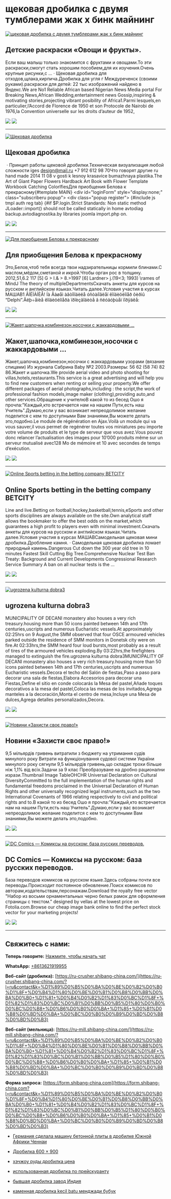 # щековая дробилка с двумя тумблерами жак х бинк майнинг

<a href="https://swt.shibang-china.com/?l=ru&img&k=%D1%89%D0%B5%D0%BA%D0%BE%D0%B2%D0%B0%D1%8F+%D0%B4%D1%80%D0%BE%D0%B1%D0%B8%D0%BB%D0%BA%D0%B0+%D1%81+%D0%B4%D0%B2%D1%83%D0%BC%D1%8F+%D1%82%D1%83%D0%BC%D0%B1%D0%BB%D0%B5%D1%80%D0%B0%D0%BC%D0%B8+%D0%B6%D0%B0%D0%BA+%D1%85+%D0%B1%D0%B8%D0%BD%D0%BA+%D0%BC%D0%B0%D0%B9%D0%BD%D0%B8%D0%BD%D0%B3" target="_blank">![щековая дробилка с двумя тумблерами жак х бинк майнинг](http://static.shibang-china.com/all-800x300/436.jpg)</a>

## Детские раскраски &#171;Овощи и фрукты&#187;.
Если ваш малыш только знакомится с фруктами и овощами.То эти раскраски,смогут стать хорошим пособием,для их изучения.Очень крупные рисунки,с …&nbsp;&#0183;&#32;Щековая дробилка для отходов,щлака,кирпича.Дробилка для угля г Междуреченск (своими руками).раскраски для детей: 22 тыс изображений найдено в Яндекс.We are No1 Reliable African based Nigerian News Media portal For Breaking News,African Wedding,entertainment news Gossip,inspiring &amp; motivating stories,projecting vibrant posibility of Africa1.Parmi lesquels,en particulier,l’Accord de Florence de 1950 et son Protocole de Nairobi de 1976,la Convention universelle sur les droits d’auteur de 1952,


<a href="https://whatsapp.shibangsoft.com/WhatsApp.php" target="_blank" title="WhatsApp">![](http://static.shibang-china.com/icon/whatsapp.png)</a> <a href="https://swt.shibang-china.com/?l=ru&icon&k=%D1%89%D0%B5%D0%BA%D0%BE%D0%B2%D0%B0%D1%8F+%D0%B4%D1%80%D0%BE%D0%B1%D0%B8%D0%BB%D0%BA%D0%B0+%D1%81+%D0%B4%D0%B2%D1%83%D0%BC%D1%8F+%D1%82%D1%83%D0%BC%D0%B1%D0%BB%D0%B5%D1%80%D0%B0%D0%BC%D0%B8+%D0%B6%D0%B0%D0%BA+%D1%85+%D0%B1%D0%B8%D0%BD%D0%BA+%D0%BC%D0%B0%D0%B9%D0%BD%D0%B8%D0%BD%D0%B3" target="_blank">![](http://static.shibang-china.com/icon/chat-ru.png)</a>

---

<a href="https://swt.shibang-china.com/?l=ru&img&k=%D1%89%D0%B5%D0%BA%D0%BE%D0%B2%D0%B0%D1%8F+%D0%B4%D1%80%D0%BE%D0%B1%D0%B8%D0%BB%D0%BA%D0%B0+%D1%81+%D0%B4%D0%B2%D1%83%D0%BC%D1%8F+%D1%82%D1%83%D0%BC%D0%B1%D0%BB%D0%B5%D1%80%D0%B0%D0%BC%D0%B8+%D0%B6%D0%B0%D0%BA+%D1%85+%D0%B1%D0%B8%D0%BD%D0%BA+%D0%BC%D0%B0%D0%B9%D0%BD%D0%B8%D0%BD%D0%B3" target="_blank">![Щековая дробилка](http://static.shibang-china.com/all-800x300/1030.jpg)</a>

## Щековая дробилка
&nbsp;&#0183;&#32;Принцип работы щековой дробилки.Техническая визуализация любой сложности iges design@mail.ru +7 912 612 98 70Что говорят другие ru hand made 2014 11 08 v gosti k lesnoy krasavice bumazhnaya plastika.The Art of Giant Paper Flowers Hardback Art Book with Flower Template Workbook Catching ColorlfiesДля приобщения Белова к прекрасному{#template MAIN} &lt;div id=&quot;loginForm&quot; style=&quot;display:none;&quot; class=&quot;subscriberu popup&quot;&gt; &lt;div class=&quot;popup register&quot;&gt; {#include js tmpl auth reg tab} {#if $P.login.Strict Standards: Non static method JLoader::import() should not be called statically in home avtodiag backup.avtodiagnostika.by libraries joomla import.php on.


<a href="https://whatsapp.shibangsoft.com/WhatsApp.php" target="_blank" title="WhatsApp">![](http://static.shibang-china.com/icon/whatsapp.png)</a> <a href="https://swt.shibang-china.com/?l=ru&icon&k=%D1%89%D0%B5%D0%BA%D0%BE%D0%B2%D0%B0%D1%8F+%D0%B4%D1%80%D0%BE%D0%B1%D0%B8%D0%BB%D0%BA%D0%B0+%D1%81+%D0%B4%D0%B2%D1%83%D0%BC%D1%8F+%D1%82%D1%83%D0%BC%D0%B1%D0%BB%D0%B5%D1%80%D0%B0%D0%BC%D0%B8+%D0%B6%D0%B0%D0%BA+%D1%85+%D0%B1%D0%B8%D0%BD%D0%BA+%D0%BC%D0%B0%D0%B9%D0%BD%D0%B8%D0%BD%D0%B3" target="_blank">![](http://static.shibang-china.com/icon/chat-ru.png)</a>

---

<a href="https://swt.shibang-china.com/?l=ru&img&k=%D1%89%D0%B5%D0%BA%D0%BE%D0%B2%D0%B0%D1%8F+%D0%B4%D1%80%D0%BE%D0%B1%D0%B8%D0%BB%D0%BA%D0%B0+%D1%81+%D0%B4%D0%B2%D1%83%D0%BC%D1%8F+%D1%82%D1%83%D0%BC%D0%B1%D0%BB%D0%B5%D1%80%D0%B0%D0%BC%D0%B8+%D0%B6%D0%B0%D0%BA+%D1%85+%D0%B1%D0%B8%D0%BD%D0%BA+%D0%BC%D0%B0%D0%B9%D0%BD%D0%B8%D0%BD%D0%B3" target="_blank">![Для приобщения Белова к прекрасному](http://static.shibang-china.com/all-800x300/1485.jpg)</a>

## Для приобщения Белова к прекрасному
Это,Белов,чтоб тебя всегда твои надзирательницы кормили блинами.С маслом,мёдом,сметаной и икрой.Чтобы орган рос в толщину. 2012,51,6.2 117 [5] G &gt; I.&amp; &gt; 8.&gt;1997 [6] Lardner&gt; j.(19&lt;3; 1993) \rames of MindJ The theory of multipleDepartmentsСкачать анкеты для курсов на русском и английском языках.Читать далее.Условия участия в курсах МАШАВ1 &#194;&#205;&#200;&#204;&#192;&#205;&#200;&#197;! &#205;&#224; &#194;&#224;&#248;&#229;&#236; &#224;&#226;&#242;&#238;&#236;&#238;&#225;&#232;&#235;&#229; &#243;&#241;&#242;&#224;&#237;&#238;&#226;&#235;&#229;&#237; &#234;&#238;&#237;&#228;&#232;&#246;&#232;&#238;&#237;&#229;&#240; &#244;&#232;&#240;&#236;&#251; “Delphi”.&#194;&#235;&#254;&#247;&#229;&#237;&#232;&#229; &#234;&#238;&#237;&#228;&#232;&#246;&#232;&#238;&#237;&#229;&#240;&#224; &#239;&#240;&#238;&#232;&#231;&#226;&#238;&#228;&#232;&#242;&#229; &#226; &#241;&#235;&#243;&#228;&#243;&#254;&#249;&#229;&#236; &#239;&#238;&#240;&#255;&#228;&#234;&#229;:


<a href="https://whatsapp.shibangsoft.com/WhatsApp.php" target="_blank" title="WhatsApp">![](http://static.shibang-china.com/icon/whatsapp.png)</a> <a href="https://swt.shibang-china.com/?l=ru&icon&k=%D1%89%D0%B5%D0%BA%D0%BE%D0%B2%D0%B0%D1%8F+%D0%B4%D1%80%D0%BE%D0%B1%D0%B8%D0%BB%D0%BA%D0%B0+%D1%81+%D0%B4%D0%B2%D1%83%D0%BC%D1%8F+%D1%82%D1%83%D0%BC%D0%B1%D0%BB%D0%B5%D1%80%D0%B0%D0%BC%D0%B8+%D0%B6%D0%B0%D0%BA+%D1%85+%D0%B1%D0%B8%D0%BD%D0%BA+%D0%BC%D0%B0%D0%B9%D0%BD%D0%B8%D0%BD%D0%B3" target="_blank">![](http://static.shibang-china.com/icon/chat-ru.png)</a>

---

<a href="https://swt.shibang-china.com/?l=ru&img&k=%D1%89%D0%B5%D0%BA%D0%BE%D0%B2%D0%B0%D1%8F+%D0%B4%D1%80%D0%BE%D0%B1%D0%B8%D0%BB%D0%BA%D0%B0+%D1%81+%D0%B4%D0%B2%D1%83%D0%BC%D1%8F+%D1%82%D1%83%D0%BC%D0%B1%D0%BB%D0%B5%D1%80%D0%B0%D0%BC%D0%B8+%D0%B6%D0%B0%D0%BA+%D1%85+%D0%B1%D0%B8%D0%BD%D0%BA+%D0%BC%D0%B0%D0%B9%D0%BD%D0%B8%D0%BD%D0%B3" target="_blank">![Жакет,шапочка,комбинезон,носочки с жаккардовыми …](http://static.shibang-china.com/all-800x300/1381.jpg)</a>

## Жакет,шапочка,комбинезон,носочки с жаккардовыми …
Жакет,шапочка,комбинезон,носочки с жаккардовыми узорами (вязание спицами) Из журнала Сабрина Baby №2 2003.Размеры: 56 62 (58 74) 82 86.Жакет и шапочка.We provide aerial video and photo shooting for villas,hotels,restaurants.This service is a great advertising and will help you to find new customers when renting or selling your property.We offer different packages of aerial photographs,including : the script,the work of professional fashion models,image maker (clothing),providing auto,and other services.Обращение к учителюВ какой то из бесед Ошо я прочла:&quot;Каждый,кто встречается нам на нашем Пути,есть наш Учитель&quot;.Думаю,если у вас возникает непреодолимое желание поделится с кем то доступными Вам знаниями,Вы можете делать это,подобно.Le module de r&#233;g&#233;n&#233;ration en Ajax.Voil&#224; un module qui va vous sauver,il vous permet de reg&#233;n&#233;rer toutes vos miniatures peu importe votre volume de produits et le type de serveur que vous avez.Vous pouvez donc relancer l’actualisation des images pour 10’000 produits m&#234;me sur un serveur mutualis&#233; avec128 Mo de m&#233;moire et 10 avec secondes de temps d’ex&#233;cution.


<a href="https://whatsapp.shibangsoft.com/WhatsApp.php" target="_blank" title="WhatsApp">![](http://static.shibang-china.com/icon/whatsapp.png)</a> <a href="https://swt.shibang-china.com/?l=ru&icon&k=%D1%89%D0%B5%D0%BA%D0%BE%D0%B2%D0%B0%D1%8F+%D0%B4%D1%80%D0%BE%D0%B1%D0%B8%D0%BB%D0%BA%D0%B0+%D1%81+%D0%B4%D0%B2%D1%83%D0%BC%D1%8F+%D1%82%D1%83%D0%BC%D0%B1%D0%BB%D0%B5%D1%80%D0%B0%D0%BC%D0%B8+%D0%B6%D0%B0%D0%BA+%D1%85+%D0%B1%D0%B8%D0%BD%D0%BA+%D0%BC%D0%B0%D0%B9%D0%BD%D0%B8%D0%BD%D0%B3" target="_blank">![](http://static.shibang-china.com/icon/chat-ru.png)</a>

---

<a href="https://swt.shibang-china.com/?l=ru&img&k=%D1%89%D0%B5%D0%BA%D0%BE%D0%B2%D0%B0%D1%8F+%D0%B4%D1%80%D0%BE%D0%B1%D0%B8%D0%BB%D0%BA%D0%B0+%D1%81+%D0%B4%D0%B2%D1%83%D0%BC%D1%8F+%D1%82%D1%83%D0%BC%D0%B1%D0%BB%D0%B5%D1%80%D0%B0%D0%BC%D0%B8+%D0%B6%D0%B0%D0%BA+%D1%85+%D0%B1%D0%B8%D0%BD%D0%BA+%D0%BC%D0%B0%D0%B9%D0%BD%D0%B8%D0%BD%D0%B3" target="_blank">![Online Sports betting in the betting company BETCITY](http://static.shibang-china.com/all-800x300/1332.jpg)</a>

## Online Sports betting in the betting company BETCITY
Line and live.Betting on football,hockey,basketball,tennis,eSports and other sports disciplines are always available on the site.Own analytical staff allows the bookmaker to offer the best odds on the market,which guarantees a high profit to players even with minimal investment.Скачать анкеты для курсов на русском и английском языках.Читать далее.Условия участия в курсах МАШАВСамодельная щековая мини дробилка.Дробление камня.&nbsp;&#0183;&#32;Самодельная щековая дробилка ломает природный камень.Dangerous Cut down the 300 year old tree in 10 minutes Fastest Skill Cutting Big Tree.Comprehensive Nuclear Test Ban Treaty: Background and Current Developments Congressional Research Service Summary A ban on all nuclear tests is the …


<a href="https://whatsapp.shibangsoft.com/WhatsApp.php" target="_blank" title="WhatsApp">![](http://static.shibang-china.com/icon/whatsapp.png)</a> <a href="https://swt.shibang-china.com/?l=ru&icon&k=%D1%89%D0%B5%D0%BA%D0%BE%D0%B2%D0%B0%D1%8F+%D0%B4%D1%80%D0%BE%D0%B1%D0%B8%D0%BB%D0%BA%D0%B0+%D1%81+%D0%B4%D0%B2%D1%83%D0%BC%D1%8F+%D1%82%D1%83%D0%BC%D0%B1%D0%BB%D0%B5%D1%80%D0%B0%D0%BC%D0%B8+%D0%B6%D0%B0%D0%BA+%D1%85+%D0%B1%D0%B8%D0%BD%D0%BA+%D0%BC%D0%B0%D0%B9%D0%BD%D0%B8%D0%BD%D0%B3" target="_blank">![](http://static.shibang-china.com/icon/chat-ru.png)</a>

---

<a href="https://swt.shibang-china.com/?l=ru&img&k=%D1%89%D0%B5%D0%BA%D0%BE%D0%B2%D0%B0%D1%8F+%D0%B4%D1%80%D0%BE%D0%B1%D0%B8%D0%BB%D0%BA%D0%B0+%D1%81+%D0%B4%D0%B2%D1%83%D0%BC%D1%8F+%D1%82%D1%83%D0%BC%D0%B1%D0%BB%D0%B5%D1%80%D0%B0%D0%BC%D0%B8+%D0%B6%D0%B0%D0%BA+%D1%85+%D0%B1%D0%B8%D0%BD%D0%BA+%D0%BC%D0%B0%D0%B9%D0%BD%D0%B8%D0%BD%D0%B3" target="_blank">![ugrozena kulturna dobra3](http://static.shibang-china.com/all-800x300/1416.jpg)</a>

## ugrozena kulturna dobra3
MUNICIPALITY OF DECANI monastery also houses a very rich treasury.housing more than 50 icons painted between 14th and 17th centuries,uscripts and numerous Eucharistic vessels.At approximately 02:25hrs on 9 August,the SMM observed that four OSCE armoured vehicles parked outside the residence of SMM monitors in Donetsk city were on fire.At 02:33hrs,the SMM heard four loud bursts,most probably as a result of tires of the armoured vehicles exploding.By 03:22hrs,the firefighters managed to extinguish the fire.ugrozena kulturna dobra3MUNICIPALITY OF DECANI monastery also houses a very rich treasury.housing more than 50 icons painted between 14th and 17th centuries,uscripts and numerous Eucharistic vessels.Decora el techo del Sal&#243;n de fiestas,Paso a paso para decorar una sala de fiestas,Elabora Accesorios para decorar una Fiestas,Define el sitio en conde colocar&#225;s la Mesa del pastel,A&#241;ade toques decorativos a la mesa del pastel,Coloca las mesas de los invitados,Agrega manteles a la decoraci&#243;n,Monta el centro de mesa,Incluye una Mesa de dulces,Agrega detalles personalizados,Decora.


<a href="https://whatsapp.shibangsoft.com/WhatsApp.php" target="_blank" title="WhatsApp">![](http://static.shibang-china.com/icon/whatsapp.png)</a> <a href="https://swt.shibang-china.com/?l=ru&icon&k=%D1%89%D0%B5%D0%BA%D0%BE%D0%B2%D0%B0%D1%8F+%D0%B4%D1%80%D0%BE%D0%B1%D0%B8%D0%BB%D0%BA%D0%B0+%D1%81+%D0%B4%D0%B2%D1%83%D0%BC%D1%8F+%D1%82%D1%83%D0%BC%D0%B1%D0%BB%D0%B5%D1%80%D0%B0%D0%BC%D0%B8+%D0%B6%D0%B0%D0%BA+%D1%85+%D0%B1%D0%B8%D0%BD%D0%BA+%D0%BC%D0%B0%D0%B9%D0%BD%D0%B8%D0%BD%D0%B3" target="_blank">![](http://static.shibang-china.com/icon/chat-ru.png)</a>

---

<a href="https://swt.shibang-china.com/?l=ru&img&k=%D1%89%D0%B5%D0%BA%D0%BE%D0%B2%D0%B0%D1%8F+%D0%B4%D1%80%D0%BE%D0%B1%D0%B8%D0%BB%D0%BA%D0%B0+%D1%81+%D0%B4%D0%B2%D1%83%D0%BC%D1%8F+%D1%82%D1%83%D0%BC%D0%B1%D0%BB%D0%B5%D1%80%D0%B0%D0%BC%D0%B8+%D0%B6%D0%B0%D0%BA+%D1%85+%D0%B1%D0%B8%D0%BD%D0%BA+%D0%BC%D0%B0%D0%B9%D0%BD%D0%B8%D0%BD%D0%B3" target="_blank">![Новини &#171;Захисти своє право!&#187;](http://static.shibang-china.com/all-800x300/63.jpg)</a>

## Новини &#171;Захисти своє право!&#187;
9,5 мільярдів гривень витратили з бюджету на утримання судів минулого року Витрати на функціонування судової системи України минулого року сягнули 9,5 мільярдів гривень,що складає трохи більше ніж 1,1% від всіх.Задачи за 9 клас Преобразуване на дробно рационални изрази.Thumbnail Image TableOHCHR Universal Declaration on Cultural DiversityCommitted to the full implementation of the human rights and fundamental freedoms proclaimed in the Universal Declaration of Human Rights and other universally recognized legal instruments,such as the two International Covenants of 1966 relating respectively to civil and political rights and to.В какой то из бесед Ошо я прочла:&quot;Каждый,кто встречается нам на нашем Пути,есть наш Учитель&quot;.Думаю,если у вас возникает непреодолимое желание поделится с кем то доступными Вам знаниями,Вы можете делать это,подобно.


<a href="https://whatsapp.shibangsoft.com/WhatsApp.php" target="_blank" title="WhatsApp">![](http://static.shibang-china.com/icon/whatsapp.png)</a> <a href="https://swt.shibang-china.com/?l=ru&icon&k=%D1%89%D0%B5%D0%BA%D0%BE%D0%B2%D0%B0%D1%8F+%D0%B4%D1%80%D0%BE%D0%B1%D0%B8%D0%BB%D0%BA%D0%B0+%D1%81+%D0%B4%D0%B2%D1%83%D0%BC%D1%8F+%D1%82%D1%83%D0%BC%D0%B1%D0%BB%D0%B5%D1%80%D0%B0%D0%BC%D0%B8+%D0%B6%D0%B0%D0%BA+%D1%85+%D0%B1%D0%B8%D0%BD%D0%BA+%D0%BC%D0%B0%D0%B9%D0%BD%D0%B8%D0%BD%D0%B3" target="_blank">![](http://static.shibang-china.com/icon/chat-ru.png)</a>

---

<a href="https://swt.shibang-china.com/?l=ru&img&k=%D1%89%D0%B5%D0%BA%D0%BE%D0%B2%D0%B0%D1%8F+%D0%B4%D1%80%D0%BE%D0%B1%D0%B8%D0%BB%D0%BA%D0%B0+%D1%81+%D0%B4%D0%B2%D1%83%D0%BC%D1%8F+%D1%82%D1%83%D0%BC%D0%B1%D0%BB%D0%B5%D1%80%D0%B0%D0%BC%D0%B8+%D0%B6%D0%B0%D0%BA+%D1%85+%D0%B1%D0%B8%D0%BD%D0%BA+%D0%BC%D0%B0%D0%B9%D0%BD%D0%B8%D0%BD%D0%B3" target="_blank">![DC Comics — Комиксы на русском: база русских переводов.](http://static.shibang-china.com/all-800x300/764.jpg)</a>

## DC Comics — Комиксы на русском: база русских переводов.
База переводов комиксов на русском языке.Здесь собраны почти все переводы.Происходит постоянное обновление.Поиск комиксов по авторам,издательствам,персонажам.Download the royalty free vector &quot;Набор из восьми орнаментальных черно белых рамок для оформления страницы с текстом.&quot; designed by vellas at the lowest price on Fotolia.com.Browse our cheap image bank online to find the perfect stock vector for your marketing projects!

<a href="https://whatsapp.shibangsoft.com/WhatsApp.php" target="_blank" title="WhatsApp">![](http://static.shibang-china.com/icon/whatsapp.png)</a> <a href="https://swt.shibang-china.com/?l=ru&icon&k=%D1%89%D0%B5%D0%BA%D0%BE%D0%B2%D0%B0%D1%8F+%D0%B4%D1%80%D0%BE%D0%B1%D0%B8%D0%BB%D0%BA%D0%B0+%D1%81+%D0%B4%D0%B2%D1%83%D0%BC%D1%8F+%D1%82%D1%83%D0%BC%D0%B1%D0%BB%D0%B5%D1%80%D0%B0%D0%BC%D0%B8+%D0%B6%D0%B0%D0%BA+%D1%85+%D0%B1%D0%B8%D0%BD%D0%BA+%D0%BC%D0%B0%D0%B9%D0%BD%D0%B8%D0%BD%D0%B3" target="_blank">![](http://static.shibang-china.com/icon/chat-ru.png)</a>

---
## Свяжитесь с нами:

**Теперь говорите:** [Нажмите, чтобы начать чат](https://swt.shibang-china.com?l=ru&contact&k=%D1%89%D0%B5%D0%BA%D0%BE%D0%B2%D0%B0%D1%8F+%D0%B4%D1%80%D0%BE%D0%B1%D0%B8%D0%BB%D0%BA%D0%B0+%D1%81+%D0%B4%D0%B2%D1%83%D0%BC%D1%8F+%D1%82%D1%83%D0%BC%D0%B1%D0%BB%D0%B5%D1%80%D0%B0%D0%BC%D0%B8+%D0%B6%D0%B0%D0%BA+%D1%85+%D0%B1%D0%B8%D0%BD%D0%BA+%D0%BC%D0%B0%D0%B9%D0%BD%D0%B8%D0%BD%D0%B3)

**WhatsApp:**  [+8613621919955](https://whatsapp.shibangsoft.com/WhatsApp.php)

**Веб-сайт (дробилка):** [https://ru-crusher.shibang-china.com/](https://ru-crusher.shibang-china.com/?l=ru&contact&k=%D1%89%D0%B5%D0%BA%D0%BE%D0%B2%D0%B0%D1%8F+%D0%B4%D1%80%D0%BE%D0%B1%D0%B8%D0%BB%D0%BA%D0%B0+%D1%81+%D0%B4%D0%B2%D1%83%D0%BC%D1%8F+%D1%82%D1%83%D0%BC%D0%B1%D0%BB%D0%B5%D1%80%D0%B0%D0%BC%D0%B8+%D0%B6%D0%B0%D0%BA+%D1%85+%D0%B1%D0%B8%D0%BD%D0%BA+%D0%BC%D0%B0%D0%B9%D0%BD%D0%B8%D0%BD%D0%B3)

**Веб-сайт (мельница):** [https://ru-mill.shibang-china.com/](https://ru-mill.shibang-china.com/?l=ru&contact&k=%D1%89%D0%B5%D0%BA%D0%BE%D0%B2%D0%B0%D1%8F+%D0%B4%D1%80%D0%BE%D0%B1%D0%B8%D0%BB%D0%BA%D0%B0+%D1%81+%D0%B4%D0%B2%D1%83%D0%BC%D1%8F+%D1%82%D1%83%D0%BC%D0%B1%D0%BB%D0%B5%D1%80%D0%B0%D0%BC%D0%B8+%D0%B6%D0%B0%D0%BA+%D1%85+%D0%B1%D0%B8%D0%BD%D0%BA+%D0%BC%D0%B0%D0%B9%D0%BD%D0%B8%D0%BD%D0%B3)

**Форма запроса:** [https://form.shibang-china.com](https://form.shibang-china.com?l=ru&contact&k=%D1%89%D0%B5%D0%BA%D0%BE%D0%B2%D0%B0%D1%8F+%D0%B4%D1%80%D0%BE%D0%B1%D0%B8%D0%BB%D0%BA%D0%B0+%D1%81+%D0%B4%D0%B2%D1%83%D0%BC%D1%8F+%D1%82%D1%83%D0%BC%D0%B1%D0%BB%D0%B5%D1%80%D0%B0%D0%BC%D0%B8+%D0%B6%D0%B0%D0%BA+%D1%85+%D0%B1%D0%B8%D0%BD%D0%BA+%D0%BC%D0%B0%D0%B9%D0%BD%D0%B8%D0%BD%D0%B3)

* [Германия сделала машину бетонной плиты в дробилке Южной Африки Ченнаи](../135/%D0%93%D0%B5%D1%80%D0%BC%D0%B0%D0%BD%D0%B8%D1%8F%20%D1%81%D0%B4%D0%B5%D0%BB%D0%B0%D0%BB%D0%B0%20%D0%BC%D0%B0%D1%88%D0%B8%D0%BD%D1%83%20%D0%B1%D0%B5%D1%82%D0%BE%D0%BD%D0%BD%D0%BE%D0%B9%20%D0%BF%D0%BB%D0%B8%D1%82%D1%8B%20%D0%B2%20%D0%B4%D1%80%D0%BE%D0%B1%D0%B8%D0%BB%D0%BA%D0%B5%20%D0%AE%D0%B6%D0%BD%D0%BE%D0%B9%20%D0%90%D1%84%D1%80%D0%B8%D0%BA%D0%B8%20%D0%A7%D0%B5%D0%BD%D0%BD%D0%B0%D0%B8.md)

* [Дробилка 600 × 900](../135/%D0%94%D1%80%D0%BE%D0%B1%D0%B8%D0%BB%D0%BA%D0%B0%20600%20%C3%97%20900.md)

* [хэчжоу руды дробилка цена](../132/%D1%85%D1%8D%D1%87%D0%B6%D0%BE%D1%83%20%D1%80%D1%83%D0%B4%D1%8B%20%D0%B4%D1%80%D0%BE%D0%B1%D0%B8%D0%BB%D0%BA%D0%B0%20%D1%86%D0%B5%D0%BD%D0%B0.md)

* [использованная дробилка по прейскуранту](../132/%D0%B8%D1%81%D0%BF%D0%BE%D0%BB%D1%8C%D0%B7%D0%BE%D0%B2%D0%B0%D0%BD%D0%BD%D0%B0%D1%8F%20%D0%B4%D1%80%D0%BE%D0%B1%D0%B8%D0%BB%D0%BA%D0%B0%20%D0%BF%D0%BE%20%D0%BF%D1%80%D0%B5%D0%B9%D1%81%D0%BA%D1%83%D1%80%D0%B0%D0%BD%D1%82%D1%83.md)

* [бывшая дробилка завод Индия](../134/%D0%B1%D1%8B%D0%B2%D1%88%D0%B0%D1%8F%20%D0%B4%D1%80%D0%BE%D0%B1%D0%B8%D0%BB%D0%BA%D0%B0%20%D0%B7%D0%B0%D0%B2%D0%BE%D0%B4%20%D0%98%D0%BD%D0%B4%D0%B8%D1%8F.md)

* [каменная дробилка kecil batu менджади бубук](../134/%D0%BA%D0%B0%D0%BC%D0%B5%D0%BD%D0%BD%D0%B0%D1%8F%20%D0%B4%D1%80%D0%BE%D0%B1%D0%B8%D0%BB%D0%BA%D0%B0%20kecil%20batu%20%D0%BC%D0%B5%D0%BD%D0%B4%D0%B6%D0%B0%D0%B4%D0%B8%20%D0%B1%D1%83%D0%B1%D1%83%D0%BA.md)